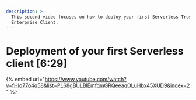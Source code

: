 ```yaml
---
description: >-
  This second video focuses on how to deploy your first Serverless Trust
  Enterprise Client.
---
```


# Deployment of your first Serverless client \[6:29]

{% embed url="https://www.youtube.com/watch?v=fHIq77o4q58&list=PL68gBULBlEmfqmGRQeeaqOLuHbx45XUD9&index=2" %}

